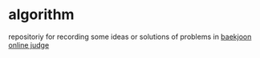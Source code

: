 # algorithm
repositoriy for recording some ideas or solutions of problems in <a href="www.acmicpc.net" title="baekjoon" target="__blank">baekjoon online judge</a>
